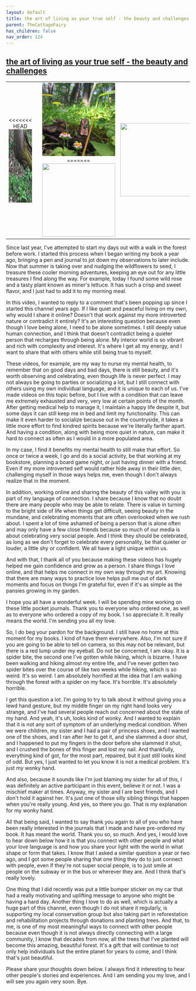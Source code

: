 ```yaml
---
layout: default
title: the art of living as your true self - the beauty and challenges
parent: TheCottageFairy
has_children: false
nav_order: 124
---
```


## [the art of living as your true self - the beauty and challenges](https://www.youtube.com/watch?v=G9FsMn_8fu0)

<div>
<table align="center">
	<tr>
		<td align="center">
<<<<<<< HEAD
			<img src="../../assets/cottage_fairy_ai_generated_photos/the_art_of_living_as_your_true_self_-_the_beauty_and_challenges-[G9FsMn_8fu0]/generated_00.png" height="200" width="200"/>
		</td>
		<td align="center">
			<img src="../../assets/cottage_fairy_ai_generated_photos/the_art_of_living_as_your_true_self_-_the_beauty_and_challenges-[G9FsMn_8fu0]/generated_01.png" height="200" width="200"/>
		</td>
		<td align="center">
			<img src="../../assets/cottage_fairy_ai_generated_photos/the_art_of_living_as_your_true_self_-_the_beauty_and_challenges-[G9FsMn_8fu0]/generated_02.png" height="200" width="200"/>
=======
			<img src="../../posters/the_art_of_living_as_your_true_self_-_the_beauty_and_challenges-[G9FsMn_8fu0]/generated_00.png" height="200" width="200"/>
		</td>
		<td align="center">
			<img src="../../posters/the_art_of_living_as_your_true_self_-_the_beauty_and_challenges-[G9FsMn_8fu0]/generated_01.png" height="200" width="200"/>
		</td>
		<td align="center">
			<img src="../../posters/the_art_of_living_as_your_true_self_-_the_beauty_and_challenges-[G9FsMn_8fu0]/generated_02.png" height="200" width="200"/>
>>>>>>> ffe52613361410ad9d371a0f80e81de4dd24175f
		</td>
	</tr>
</table>
</div>

Since last year, I've attempted to start my days out with a walk in the forest before work. I started this process when I began writing my book a year ago, bringing a pen and journal to jot down my observations to later include. Now that summer is taking over and nudging the wildflowers to seed, I treasure these cooler morning adventures, keeping an eye out for any little treasures I find along the way. For example, today I found some wild rose and a tasty plant known as miner's lettuce. It has such a crisp and sweet flavor, and I just had to add it to my morning meal.

In this video, I wanted to reply to a comment that's been popping up since I started this channel years ago. If I like quiet and peaceful living on my own, why would I share it online? Doesn't that work against my more introverted nature or contradict it entirely? It's an interesting question because even though I love being alone, I need to be alone sometimes. I still deeply value human connection, and I think that doesn't contradict being a quieter person that recharges through being alone. My interior world is so vibrant and rich with complexity and interest. It's where I get all my energy, and I want to share that with others while still being true to myself.

These videos, for example, are my way to nurse my mental health, to remember that on good days and bad days, there is still beauty, and it's worth observing and celebrating, even though life is never perfect. I may not always be going to parties or socializing a lot, but I still connect with others using my own individual language, and it is unique to each of us. I've made videos on this topic before, but I live with a condition that can leave me extremely exhausted and very, very low at certain points of the month. After getting medical help to manage it, I maintain a happy life despite it, but some days it can still keep me in bed and limit my functionality. This can make it even harder to socialize because out in the countryside, it takes a little more effort to find kindred spirits because we're literally farther apart. And having a condition, along with being more quiet in nature, can make it hard to connect as often as I would in a more populated area.

In my case, I find it benefits my mental health to still make that effort. So once or twice a week, I go and do a social activity, be that working at my bookstore, planning a board game night, or just having dinner with a friend. Even if my more introverted self would rather hide away in their little den, challenging myself in those ways helps me, even though I don't always realize that in the moment.

In addition, working online and sharing the beauty of this valley with you is part of my language of connection. I share because I know that no doubt there are many people who may be able to relate. There is value in turning to the bright side of life when things get difficult, seeing beauty in the mundane, and celebrating moments that are often overlooked when we rush about. I spent a lot of time ashamed of being a person that is alone often and may only have a few close friends because so much of our media is about celebrating very social people. And I think they should be celebrated, as long as we don't forget to celebrate every personality, be that quieter or louder, a little shy or confident. We all have a light unique within us.

And with that, I thank all of you because making these videos has hugely helped me gain confidence and grow as a person. I share things I love online, and that helps me connect in my own way through my art. Knowing that there are many ways to practice love helps pull me out of dark moments and focus on things I'm grateful for, even if it's as simple as the pansies growing in my garden.

I hope you all have a wonderful week. I will be spending mine working on these little pocket journals. Thank you to everyone who ordered one, as well as to everyone who ordered a copy of my book. I so appreciate it. It really means the world. I'm sending you all my love.

So, I do beg your pardon for the background. I still have no home at this moment for my books. I kind of have them everywhere. Also, I'm not sure if you are going to be able to tell on camera, so this may not be relevant, but there is a red lump under my eyeball. Do not be concerned, I am okay. It is a spider bite, the second one I've gotten while hiking, which is bizarre. I have been walking and hiking almost my entire life, and I've never gotten two spider bites over the course of like two weeks while hiking, which is so weird. It's so weird. I am absolutely horrified at the idea that I am walking through the forest with a spider on my face. It's horrible. It's absolutely horrible.

I get this question a lot. I'm going to try to talk about it without giving you a lewd hand gesture, but my middle finger on my right hand looks very strange, and I've had several people reach out concerned about the state of my hand. And yeah, it's uh, looks kind of wonky. And I wanted to explain that it is not any sort of symptom of an underlying medical condition. When we were children, my sister and I had a pair of princess shoes, and I wanted one of the shoes, and I ran after her to get it, and she slammed a door shut, and I happened to put my fingers in the door before she slammed it shut, and I crushed the bones of this finger and lost my nail. And thankfully, everything kind of got, for the most part, repaired, but it just still looks kind of odd. But yes, I just wanted to let you know it is not a medical problem. It's just my wonky hand.

And also, because it sounds like I'm just blaming my sister for all of this, I was definitely an active participant in this event, believe it or not. I was a mischief maker at times. Anyway, my sister and I are best friends, and I don't hold it against her. It's just one of those silly sibling things that happen when you're really young. And yes, so there you go. That is my explanation for my wonky hand.

All that being said, I wanted to say thank you again to all of you who have been really interested in the journals that I made and have pre-ordered my book. It has meant the world. Thank you so, so much. And yes, I would love to hear down below how it is that you connect with other people and what your love language is and how you share your light with the world in what shape or form that takes. I know that I asked a similar question a year or two ago, and I got some people sharing that one thing they do to just connect with people, even if they're not super social people, is to just smile at people on the subway or in the bus or wherever they are. And I think that's really lovely.

One thing that I did recently was put a little bumper sticker on my car that had a really motivating and uplifting message to anyone who might be having a hard day. Another thing I love to do as well, which is actually a huge part of this channel, even though I do not share it regularly, is supporting my local conservation group but also taking part in reforestation and rehabilitation projects through donations and planting trees. And that, to me, is one of my most meaningful ways to connect with other people because even though it is not always directly connecting with a large community, I know that decades from now, all the trees that I've planted will become this amazing, beautiful forest. It's a gift that will continue to not only help individuals but the entire planet for years to come, and I think that's just beautiful.

Please share your thoughts down below. I always find it interesting to hear other people's stories and experiences. And I am sending you my love, and I will see you again very soon. Bye.